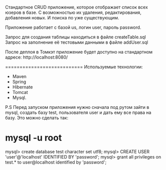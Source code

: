 
Cтандартное CRUD приложение, которое отображает список всех юзеров в базе. 
С возможностью их удаления, редактирования, добавления новых. И поиска по уже существующим.

Приложение работает с базой us, логин user, пароль password.

Запрос для создания таблицы находиться в файле createTable.sql
Запрос на заполнение её тестовыми данными в файле addUser.sql

После деплоя в Томкэт приложение будет доступно на стандартном адресе:
http://localhost:8080/

===========================
Используемые технологии:
- Maven
- Spring
- Hibernate
- Tomcat
- Mysql.

P.S
Перед запуском приложения нужно сначала под рутом зайти в mysql, создать базу test, пользователя user и дать ему все права на базу.
Это можно сделать так:
  # mysql -u root
  mysql> create database test character set utf8;
  mysql> CREATE USER 'user'@'localhost' IDENTIFIED BY 'password';
  mysql> grant all privileges on test.* to user@localhost identified by 'password';
  